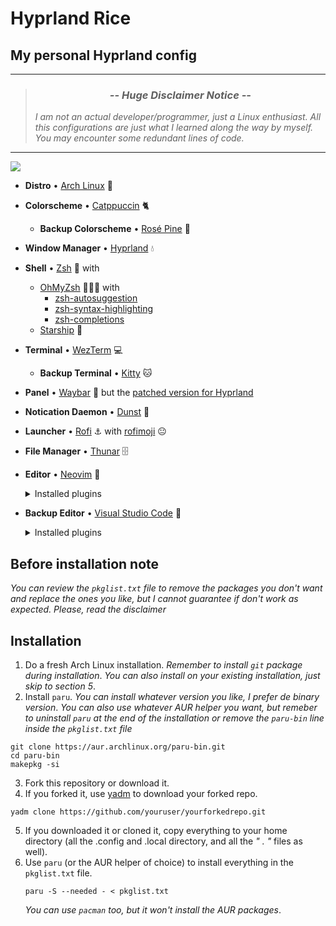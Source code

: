 # Hyprland Rice
## My personal Hyprland config
___
> ### <div align="center">*-- Huge Disclaimer Notice --*   </div>
> *I am not an actual developer/programmer, just a Linux enthusiast. All this configurations are just what I learned along the way by myself. You may encounter some redundant lines of code.*
___
<img src="https://i.imgur.com/1zx5ZAY.jpg">

* **Distro** • [Arch Linux](https://archlinux.org/) 🐧
* **Colorscheme** • [Catppuccin](https://github.com/catppuccin) 🐈
  * **Backup Colorscheme** • [Rosé Pine](https://rosepinetheme.com/) 🌹
* **Window Manager** • [Hyprland](https://hyprland.org/) 💧
* **Shell** • [Zsh](https://www.zsh.org) 🐚 with
  * [OhMyZsh](https://ohmyz.sh/) 🧑‍🤝‍🧑 with
    * [zsh-autosuggestion](https://github.com/zsh-users/zsh-autosuggestions)
    * [zsh-syntax-highlighting](https://github.com/zsh-users/zsh-syntax-highlighting)
    * [zsh-completions](https://github.com/zsh-users/zsh-completions)
  * [Starship](https://github.com/starship/starship) 🚀
* **Terminal** • [WezTerm](https://github.com/wez/wezterm) 💻
  * **Backup Terminal** • [Kitty](https://sw.kovidgoyal.net/kitty/) 🐱
* **Panel** • [Waybar](https://github.com/Alexays/Waybar) 🍫 but the [patched version for Hyprland](https://aur.archlinux.org/packages/waybar-hyprland-git)
* **Notication Daemon** • [Dunst](https://github.com/dunst-project/dunst) 🔔
* **Launcher** • [Rofi](https://github.com/davatorium/rofi) ⚓ with [rofimoji](https://github.com/fdw/rofimoji) 😐
* **File Manager** • [Thunar](https://archlinux.org/packages/extra/x86_64/thunar/) 🗄️
* **Editor** • [Neovim](https://neovim.io/) 📝  
  <details>
  <summary>Installed plugins</summary>

    * [Packer]()
    * [lualine]()
    * [nvim-treesitter]()
    * [bufferline]()
    * [nvim-tree]()
    * [nvim-ts-autotag]()
    * [nvim-ts-rainbow]()
    * [nvim-autopairs]()
    * [which-key]()
    * [telescope]()
    * [nvim-lspconfig]()
    * [cmp-nvim-lsp]()
    * [cmp-buffer]()
    * [cmp-path]()
    * [cmp-cmdline]()
    * [nvim-cmp]()
    * [cmp-vsnip]()
    * [vim-vsnip]()
    * [lspkind-nvim]()
    * [nvim-lsp-installer]()
    * [nvim-colorizer.lua]()
    * [twilight.nvim]()
    * [indent-blankline.nvim]()
    * [nvim-comment]()
    * [alpha-nvim]()
    * [gitsigns.nvim]()
    * There's some other colorschemes inside `lua/plugins.lua` that I used in the past, but I will leave it there just in case.
  </details>  

* **Backup Editor** • [Visual Studio Code](https://code.visualstudio.com/) 📝
  <details>
  <summary>Installed plugins</summary>

     * [Catppuccin for VSCode](https://marketplace.visualstudio.com/items?itemName=Catppuccin.catppuccin-vsc)
     * [Code Spell Checker](https://marketplace.visualstudio.com/items?itemName=streetsidesoftware.code-spell-checker)
     * [Markdown All in One](https://marketplace.visualstudio.com/items?itemName=yzhang.markdown-all-in-one)
     * [Prettier - Code formatter](https://marketplace.visualstudio.com/items?itemName=esbenp.prettier-vscode)
     * [Python](https://marketplace.visualstudio.com/items?itemName=ms-python.python)
     * [Rasi](https://marketplace.visualstudio.com/items?itemName=dlasagno.rasi)
     * [Rosé Pine](https://marketplace.visualstudio.com/items?itemName=mvllow.rose-pine) 
     * [vscode-icons](https://marketplace.visualstudio.com/items?itemName=vscode-icons-team.vscode-icons)
  </summary>

## Before installation note
*You can review the `pkglist.txt` file to remove the packages you don't want and replace the ones you like, but I cannot guarantee if don't work as expected. Please, read the disclaimer*

## Installation
1. Do a fresh Arch Linux installation. *Remember to install `git` package during installation*. *You can also install on your existing installation, just skip to section 5*.
2. Install `paru`. *You can install whatever version you like, I prefer de binary version*. *You can also use whatever AUR helper you want, but remeber to uninstall `paru` at the end of the installation or remove the `paru-bin` line inside the `pkglist.txt` file*  
```
git clone https://aur.archlinux.org/paru-bin.git
cd paru-bin
makepkg -si
```  
3. Fork this repository or download it.  
4. If you forked it, use [yadm](https://yadm.io/) to download your forked repo.
  ```
  yadm clone https://github.com/youruser/yourforkedrepo.git
  ```  
5. If you downloaded it or cloned it, copy everything to your home directory (all the .config and .local directory, and all the *" . "* files as well).
6. Use `paru` (or the AUR helper of choice) to install everything in the `pkglist.txt` file.  
   ```
   paru -S --needed - < pkglist.txt
   ```  
   *You can use `pacman` too, but it won't install the AUR packages*.
